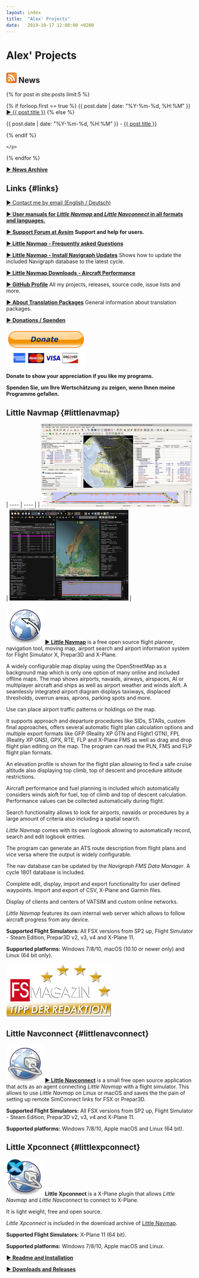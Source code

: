 ```yaml
---
layout: index
title:  "Alex' Projects"
date:   2019-10-17 12:00:00 +0200
---
```


# Alex' Projects

## [![RSS Feed](assets/images/feed.png)](/feed.xml) News
<p>
  {% for post in site.posts limit:5 %}
    <p>
  {% if forloop.first == true %}
      <span class="bold">{{ post.date | date: "%Y-%m-%d, %H:%M" }} <a href="{{ site.baseurl }}{{ post.url }}"><span class="bold">► {{ post.title }}</span></a></span>
    {% else %}
      <p>{{ post.date | date: "%Y-%m-%d, %H:%M" }} - <a href="{{ site.baseurl }}{{ post.url }}">{{ post.title }}</a></p>
    {% endif %}

    </p>
  {% endfor %}
</p>

[**► News Archive**](archive.html)

## Links {#links}

<a href="alex AT littlenavmap DOT org"
   rel="nofollow"
   onclick="this.href='mailto:' + 'alex' + '@' + 'little' + 'nav' + 'map' + '.' + 'org'"
   onmouseleave="this.href='alex AT littlenavmap DOT org'"><span class="bold">► Contact me by email (English / Deutsch)</span></a>

[**► User manuals for _Little Navmap_ and _Little Navconnect_ in all formats and languages.**](/manuals.html)

[**► Support Forum at Avsim**](https://www.avsim.com/forum/780-little-navmap-little-navconnect-little-logbook-support-forum) **Support and help for users.**

[**► Little Navmap - Frequently asked Questions**](littlenavmap-faq.html) <!--[**► Oft gestellte Fragen**](littlenavmap-faq_de.html)-->

[**► Little Navmap - Install Navigraph Updates**](littlenavmap_navigraph.html) Shows how to update the included Navigraph database to the latest cycle.

[**► Little Navmap Downloads - Aircraft Performance**](https://www.littlenavmap.org/downloads/Aircraft%20Performance)

[**► GitHub Profile**](https://github.com/albar965) All my projects, releases, source code, issue lists and more.

[**► About Translation Packages**](littlenavmaptranslations.html) General information about translation packages.

[**► Donations / Spenden**](donate.html)

[![Donate](assets/images/donate.png)](donate.html)

**Donate to show your appreciation if you like my programs.**

**Spenden Sie, um Ihre Wertschätzung zu zeigen, wenn Ihnen meine Programme gefallen.**

## Little Navmap {#littlenavmap}

| ---- | ---- |
| [![Little Navmap 2.2.2 spherical map projection and elevation profile with flight plan](assets/images/spherical_small.jpg)](assets/images/spherical.jpg) | [![Little Navmap 2.2.2 sun shadow on globe](assets/images/sunshadow_small.jpg)](assets/images/sunshadow.jpg) |

[![Little Navmap](assets/images/navroute.png)](littlenavmap.html) [**► Little
Navmap**](littlenavmap.html) is a free open source flight planner, navigation tool, moving map,
airport search and airport information system for Flight Simulator X, Prepar3D and X-Plane.

A widely configurable map display using the OpenStreetMap as a background map which is only one
option of many online and included offline maps. The map shows airports, navaids, airways,
airspaces, AI or multiplayer aircraft and ships as well as airport weather and winds aloft. A seamlessly integrated airport diagram displays
taxiways, displaced thresholds, overrun areas, aprons, parking spots and more.

Use can place airport traffic patterns or holdings on the map.

It supports approach and departure procedures like SIDs, STARs, custom final approaches, offers several automatic flight
plan calculation options and multiple export formats like GFP \(Reality XP GTN and Flight1 GTN\),
FPL \(Reality XP GNS\), GPX, RTE, FLP and X-Plane FMS as well as
drag and drop flight plan editing on the map. The program can read the PLN, FMS and FLP flight plan
formats.

An elevation profile is shown for the flight plan allowing to find a safe cruise altitude also displaying top climb,
top of descent and procedure altitude restrictions.

Aircraft performance and fuel planning is included which automatically considers winds aloft for fuel, top of climb and top of descent calculation. Performance values can be collected automatically during flight.

Search functionality allows to look for airports, navaids or procedures by a large amount of
criteria also including a spatial search.

_Little Navmap_ comes with its own logbook allowing to automatically record, search and edit logbook entries.

The program can generate an ATS route description from flight plans and vice versa where the output is widely configurable.

The nav database can be updated by the _Navigraph FMS Data Manager_. A cycle 1801 database is included.

Complete edit, display, import and export functionality for user defined waypoints.
Import and export of CSV, X-Plane and Garmin files.

Display of clients and centers of VATSIM and custom online networks.

_Little Navmap_ features its own internal web server which allows to follow aircraft progress from any device.

**Supported Flight Simulators:** All FSX versions from SP2 up, Flight Simulator - Steam Edition,
Prepar3D v2, v3, v4 and X-Plane 11.

**Supported platforms:** Windows 7/8/10, macOS \(10.10 or newer only\) and Linux \(64 bit only\).

[![Little Navmap](assets/images/Tipp_FSMagazin_D_Neu_2014_50.png)](https://www.facebook.com/FSMAGAZIN/posts/1349379408450042)


## Little Navconnect {#littlenavconnect}

[![Little Navconnect](assets/images/navconnect.png)](littlenavconnect.html) [**► Little
Navconnect**](littlenavconnect.html) is a
small free open source application that acts as an agent connecting *Little Navmap* with a flight
simulator. This allows to use *Little Navmap*
on Linux or macOS and saves the the pain of setting up remote SimConnect links for FSX or Prepar3D.

**Supported Flight Simulators:** All FSX versions from SP2 up, Flight Simulator - Steam Edition,
Prepar3D v2, v3, v4 and X-Plane 11.

**Supported platforms:** Windows 7/8/10, Apple macOS and Linux \(64 bit\).

## Little Xpconnect {#littlexpconnect}

![Little Xpconnect](assets/images/xpnavconnect.png) **Little Xpconnect** is a X-Plane plugin that
allows *Little Navmap* and *Little Navconnect* to connect to X-Plane.

It is light weight, free and open source.

*Little Xpconnect* is included in the download archive of [Little Navmap](littlenavmap.html).

**Supported Flight Simulators:** X-Plane 11 \(64 bit\).

**Supported platforms:** Windows 7/8/10, Apple macOS and Linux.

[**► Readme and Installation**](https://github.com/albar965/littlexpconnect/blob/release/1.0/README.txt)

[**► Downloads and Releases**](https://github.com/albar965/littlexpconnect/releases)

